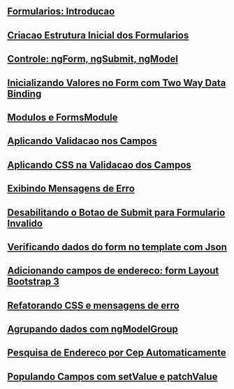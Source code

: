 ## [Formularios: Introducao](01-introducao.md)
## [Criacao Estrutura Inicial dos Formularios](02-criacao-projeto-inicial-com-bootstrap.md)
## [Controle: ngForm, ngSubmit, ngModel](03-controles-ngform-ngsubmit-ngmodel.md)
## [Inicializando Valores no Form com Two Way Data Binding](04-inicializando-valores-com-ngModel.md)
## [Modulos e FormsModule](05-modulos-e-formsModule.md)
## [Aplicando Validacao nos Campos](06-aplicando-validacoes-nos-campos.md)
## [Aplicando CSS na Validacao dos Campos](07-aplicando-CSS-na-validacao-dos-campos.md)
## [Exibindo Mensagens de Erro](08-mostrando-mensagens-de-erro.md)
## [Desabilitando o Botao de Submit para Formulario Invalido](09-desabilitando-botao-de-submit-para-formulario-invalido.md)
## [Verificando dados do form no template com Json](10-verificando-dados-do-form-no-template-com-Json.md)
## [Adicionando campos de endereco: form Layout Bootstrap 3](11-adicionando-campos-de-endereco.md)
## [Refatorando CSS e mensagens de erro](12-refatorando-css-e-mensagens-de-erro.md)
## [Agrupando dados com ngModelGroup](13-agrupando-forms-com-ngModelGroups.md)
## [Pesquisa de Endereco por Cep Automaticamente](14-pesquisa-de-endereco-por-cep-automaticamente.md)
## [Populando Campos com setValue e patchValue](15-populando-campos-com-setvalue-e-patchvalue.md)
